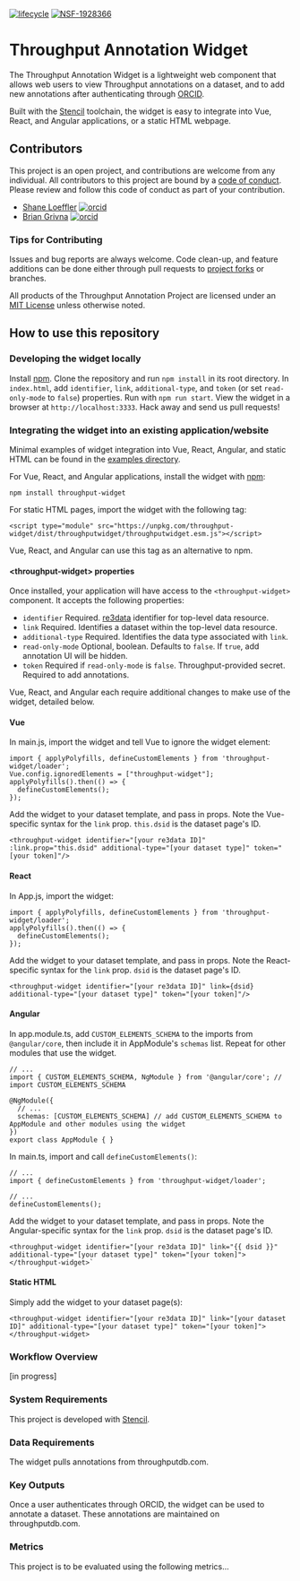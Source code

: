 [![lifecycle](https://img.shields.io/badge/lifecycle-experimental-orange.svg)](https://www.tidyverse.org/lifecycle/#experimental)
[![NSF-1928366](https://img.shields.io/badge/NSF-1928366-blue.svg)](https://nsf.gov/awardsearch/showAward?AWD_ID=1928366)

# Throughput Annotation Widget

The Throughput Annotation Widget is a lightweight web component that allows web users to view Throughput annotations on a dataset, and to add new annotations after authenticating through [ORCID](https://orcid.org/).

Built with the [Stencil](https://stenciljs.com) toolchain, the widget is easy to integrate into  Vue, React, and Angular applications, or a static HTML webpage.

## Contributors

This project is an open project, and contributions are welcome from any individual.  All contributors to this project are bound by a [code of conduct](CODE_OF_CONDUCT.md).  Please review and follow this code of conduct as part of your contribution.

  * [Shane Loeffler](https://orcid.org/0000-0003-1445-5615) [![orcid](https://img.shields.io/badge/orcid-0000--0003--1445--5615-brightgreen.svg)](https://orcid.org/0000-0003-1445-5615)
  * [Brian Grivna](https://orcid.org/0000-0002-1662-5318) [![orcid](https://img.shields.io/badge/orcid-0000--0002--1662--5318-brightgreen.svg)](https://orcid.org/0000-0002-1662-5318)

### Tips for Contributing

Issues and bug reports are always welcome.  Code clean-up, and feature additions can be done either through pull requests to [project forks]() or branches.

All products of the Throughput Annotation Project are licensed under an [MIT License](LICENSE) unless otherwise noted.

## How to use this repository

### Developing the widget locally
Install [npm](https://www.npmjs.com/).
Clone the repository and run `npm install` in its root directory.
In `index.html`, add `identifier`, `link`, `additional-type`, and `token` (or set `read-only-mode` to `false`) properties.
Run with `npm run start`.
View the widget in a browser at `http://localhost:3333`.
Hack away and send us pull requests!

### Integrating the widget into an existing application/website
Minimal examples of widget integration into Vue, React, Angular, and static HTML can be found in the [examples directory](https://github.com/throughput-ec/widget/tree/master/examples).

For Vue, React, and Angular applications, install the widget with [npm](https://www.npmjs.com/):

`npm install throughput-widget`

For static HTML pages, import the widget with the following tag:

```
<script type="module" src="https://unpkg.com/throughput-widget/dist/throughputwidget/throughputwidget.esm.js"></script>
```

Vue, React, and Angular can use this tag as an alternative to npm.

#### \<throughput-widget\> properties
Once installed, your application will have access to the `<throughput-widget>` component.
It accepts the following properties:

- `identifier` Required. [re3data](https://www.re3data.org/) identifier for top-level data resource.
- `link` Required. Identifies a dataset within the top-level data resource.
- `additional-type` Required. Identifies the data type associated with `link`.
- `read-only-mode` Optional, boolean. Defaults to `false`. If `true`, add annotation UI will be hidden.
- `token` Required if `read-only-mode` is `false`. Throughput-provided secret. Required to add annotations.

Vue, React, and Angular each require additional changes to make use of the widget, detailed below.

#### Vue

In main.js, import the widget and tell Vue to ignore the widget element:

```
import { applyPolyfills, defineCustomElements } from 'throughput-widget/loader';
Vue.config.ignoredElements = ["throughput-widget"];
applyPolyfills().then(() => {
  defineCustomElements();
});
```

Add the widget to your dataset template, and pass in props. Note the Vue-specific syntax for the `link` prop. `this.dsid` is the dataset page's ID.

```
<throughput-widget identifier="[your re3data ID]" :link.prop="this.dsid" additional-type="[your dataset type]" token="[your token]"/>
```

#### React

In App.js, import the widget:
```
import { applyPolyfills, defineCustomElements } from 'throughput-widget/loader';
applyPolyfills().then(() => {
  defineCustomElements();
});
```

Add the widget to your dataset template, and pass in props. Note the React-specific syntax for the `link` prop. `dsid` is the dataset page's ID.

```
<throughput-widget identifier="[your re3data ID]" link={dsid} additional-type="[your dataset type]" token="[your token]"/>
```

#### Angular

In app.module.ts, add `CUSTOM_ELEMENTS_SCHEMA` to the imports from `@angular/core`, then include it in AppModule's `schemas` list. Repeat for other modules that use the widget.

```
// ...
import { CUSTOM_ELEMENTS_SCHEMA, NgModule } from '@angular/core'; // import CUSTOM_ELEMENTS_SCHEMA

@NgModule({
  // ...
  schemas: [CUSTOM_ELEMENTS_SCHEMA] // add CUSTOM_ELEMENTS_SCHEMA to AppModule and other modules using the widget
})
export class AppModule { }
```

In main.ts, import and call `defineCustomElements()`:

```
// ...
import { defineCustomElements } from 'throughput-widget/loader';

// ...
defineCustomElements();
```

Add the widget to your dataset template, and pass in props. Note the Angular-specific syntax for the `link` prop. `dsid` is the dataset page's ID.

```
<throughput-widget identifier="[your re3data ID]" link="{{ dsid }}" additional-type="[your dataset type]" token="[your token]"></throughput-widget>`
```

#### Static HTML

Simply add the widget to your dataset page(s):

```
<throughput-widget identifier="[your re3data ID]" link="[your dataset ID]" additional-type="[your dataset type]" token="[your token]"></throughput-widget>
```

### Workflow Overview
[in progress]

### System Requirements

This project is developed with [Stencil](https://stenciljs.com).

### Data Requirements

The widget pulls annotations from throughputdb.com.

### Key Outputs

Once a user authenticates through ORCID, the widget can be used to annotate a dataset.
These annotations are maintained on throughputdb.com.

### Metrics

This project is to be evaluated using the following metrics...
